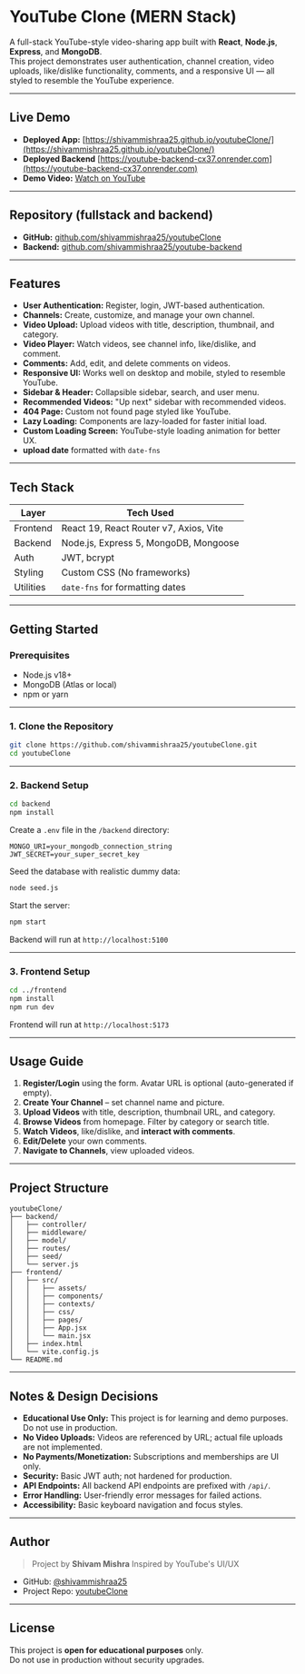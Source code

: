 # YouTube Clone (MERN Stack)

A full-stack YouTube-style video-sharing app built with **React**, **Node.js**, **Express**, and **MongoDB**.  
This project demonstrates user authentication, channel creation, video uploads, like/dislike functionality, comments, and a responsive UI — all styled to resemble the YouTube experience.

---

## Live Demo

- **Deployed App:** [https://shivammishraa25.github.io/youtubeClone/](https://shivammishraa25.github.io/youtubeClone/)
- **Deployed Backend** [https://youtube-backend-cx37.onrender.com](https://youtube-backend-cx37.onrender.com)
- **Demo Video:** [Watch on YouTube](https://www.youtube.com/watch?v=ya7_uGjJHDY)

---

## Repository (fullstack and backend)

- **GitHub:** [github.com/shivammishraa25/youtubeClone](https://github.com/shivammishraa25/youtubeClone)
- **Backend:** [github.com/shivammishraa25/youtube-backend](https://github.com/ShivamMishraa25/youtube-backend)

---

## Features

- **User Authentication:** Register, login, JWT-based authentication.
- **Channels:** Create, customize, and manage your own channel.
- **Video Upload:** Upload videos with title, description, thumbnail, and category.
- **Video Player:** Watch videos, see channel info, like/dislike, and comment.
- **Comments:** Add, edit, and delete comments on videos.
- **Responsive UI:** Works well on desktop and mobile, styled to resemble YouTube.
- **Sidebar & Header:** Collapsible sidebar, search, and user menu.
- **Recommended Videos:** "Up next" sidebar with recommended videos.
- **404 Page:** Custom not found page styled like YouTube.
- **Lazy Loading:** Components are lazy-loaded for faster initial load.
- **Custom Loading Screen:** YouTube-style loading animation for better UX.
- **upload date** formatted with `date-fns`

---

## Tech Stack

| Layer       | Tech Used                                 |
|-------------|-------------------------------------------|
| Frontend    | React 19, React Router v7, Axios, Vite    |
| Backend     | Node.js, Express 5, MongoDB, Mongoose     |
| Auth        | JWT, bcrypt                               |
| Styling     | Custom CSS (No frameworks)                |
| Utilities   | `date-fns` for formatting dates           |

---

## Getting Started

### Prerequisites

- Node.js v18+
- MongoDB (Atlas or local)
- npm or yarn

---

### 1. Clone the Repository

```bash
git clone https://github.com/shivammishraa25/youtubeClone.git
cd youtubeClone
```

---

### 2. Backend Setup

```bash
cd backend
npm install
```

Create a `.env` file in the `/backend` directory:

```
MONGO_URI=your_mongodb_connection_string
JWT_SECRET=your_super_secret_key
```

Seed the database with realistic dummy data:

```bash
node seed.js
```

Start the server:

```bash
npm start
```

Backend will run at `http://localhost:5100`

---

### 3. Frontend Setup

```bash
cd ../frontend
npm install
npm run dev
```

Frontend will run at `http://localhost:5173`

---

## Usage Guide

1. **Register/Login** using the form. Avatar URL is optional (auto-generated if empty).
2. **Create Your Channel** – set channel name and picture.
3. **Upload Videos** with title, description, thumbnail URL, and category.
4. **Browse Videos** from homepage. Filter by category or search title.
5. **Watch Videos**, like/dislike, and **interact with comments**.
6. **Edit/Delete** your own comments.
7. **Navigate to Channels**, view uploaded videos.

---

## Project Structure

```
youtubeClone/
├── backend/
│   ├── controller/
│   ├── middleware/
│   ├── model/
│   ├── routes/
│   ├── seed/
│   └── server.js
├── frontend/
│   ├── src/
│   │   ├── assets/
│   │   ├── components/
│   │   ├── contexts/
│   │   ├── css/
│   │   ├── pages/
│   │   ├── App.jsx
│   │   └── main.jsx
│   ├── index.html
│   └── vite.config.js
└── README.md
```

---

## Notes & Design Decisions

- **Educational Use Only:** This project is for learning and demo purposes. Do not use in production.
- **No Video Uploads:** Videos are referenced by URL; actual file uploads are not implemented.
- **No Payments/Monetization:** Subscriptions and memberships are UI only.
- **Security:** Basic JWT auth; not hardened for production.
- **API Endpoints:** All backend API endpoints are prefixed with `/api/`.
- **Error Handling:** User-friendly error messages for failed actions.
- **Accessibility:** Basic keyboard navigation and focus styles.

---

## Author

> Project by **Shivam Mishra**
> Inspired by YouTube's UI/UX

- GitHub: [@shivammishraa25](https://github.com/shivammishraa25)
- Project Repo: [youtubeClone](https://github.com/shivammishraa25/youtubeClone)

---

## License

This project is **open for educational purposes** only.  
Do not use in production without security upgrades.
